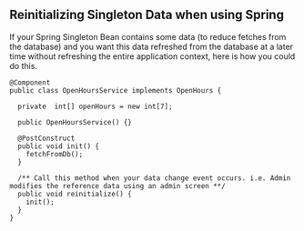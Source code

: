 ## Reinitializing Singleton Data when using Spring
If your Spring Singleton Bean contains some data (to reduce fetches from the database) and you want this data refreshed from the database at a later time without refreshing the entire application context, here is how you could do this.
```
@Component 
public class OpenHoursService implements OpenHours {

  private  int[] openHours = new int[7];

  public OpenHoursService() {}

  @PostConstruct
  public void init() {
    fetchFromDb(); 
  }

  /** Call this method when your data change event occurs. i.e. Admin modifies the reference data using an admin screen **/
  public void reinitialize() {
    init();
  } 
} 
```
